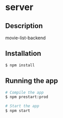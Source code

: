 # server

## Description

movie-list-backend

## Installation

```bash
$ npm install
```

## Running the app

```bash
# Compile the app
$ npm prestart:prod

# Start the app
$ npm start
```

